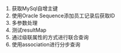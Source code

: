 1. 获取MySql自增主键
2. 使用Oracle Sequence添加员工记录后获取ID
3. 多参数处理
4. 测试resultMap
5. 通过级联属性的方式进行联合查询
6. 使用association进行分步查询
